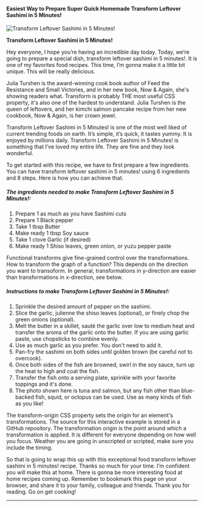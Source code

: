             

#### Easiest Way to Prepare Super Quick Homemade Transform Leftover Sashimi in 5 Minutes!

![Transform Leftover Sashimi in 5 Minutes!](https://img-global.cpcdn.com/recipes/4786875798650880/751x532cq70/transform-leftover-sashimi-in-5-minutes-recipe-main-photo.jpg)

**Transform Leftover Sashimi in 5 Minutes!**

Hey everyone, I hope you’re having an incredible day today. Today, we’re going to prepare a special dish, transform leftover sashimi in 5 minutes!. It is one of my favorites food recipes. This time, I’m gonna make it a little bit unique. This will be really delicious.

Julia Turshen is the award-winning cook book author of Feed the Resistance and Small Victories, and in her new book, Now & Again, she's showing readers what. Transform is probably THE most useful CSS property, it's also one of the hardest to understand. Julia Turshen is the queen of leftovers, and her kimchi salmon pancake recipe from her new cookbook, Now & Again, is her crown jewel.

Transform Leftover Sashimi in 5 Minutes! is one of the most well liked of current trending foods on earth. It’s simple, it’s quick, it tastes yummy. It is enjoyed by millions daily. Transform Leftover Sashimi in 5 Minutes! is something that I’ve loved my entire life. They are fine and they look wonderful.

To get started with this recipe, we have to first prepare a few ingredients. You can have transform leftover sashimi in 5 minutes! using 6 ingredients and 8 steps. Here is how you can achieve that.

##### The ingredients needed to make Transform Leftover Sashimi in 5 Minutes!:

1.  Prepare 1 as much as you have Sashimi cuts
2.  Prepare 1 Black pepper
3.  Take 1 tbsp Butter
4.  Make ready 1 tbsp Soy sauce
5.  Take 1 clove Garlic (if desired)
6.  Make ready 1 Shiso leaves, green onion, or yuzu pepper paste

Functional transforms give fine-grained control over the transformations. How to transform the graph of a function? This depends on the direction you want to transoform. In general, transformations in y-direction are easier than transformations in x-direction, see below.

##### Instructions to make Transform Leftover Sashimi in 5 Minutes!:

1.  Sprinkle the desired amount of pepper on the sashimi.
2.  Slice the garlic, julienne the shiso leaves (optional), or finely chop the green onions (optional).
3.  Melt the butter in a skillet, sauté the garlic over low to medium heat and transfer the aroma of the garlic onto the butter. If you are using garlic paste, use chopsticks to combine evenly.
4.  Use as much garlic as you prefer. You don't need to add it.
5.  Pan-fry the sashimi on both sides until golden brown (be careful not to overcook).
6.  Once both sides of the fish are browned, swirl in the soy sauce, turn up the heat to high and coat the fish.
7.  Transfer the fish onto a serving plate, sprinkle with your favorite toppings and it's done.
8.  The photo shown here is tuna and salmon, but any fish other than blue-backed fish, squid, or octopus can be used. Use as many kinds of fish as you like!

The transform-origin CSS property sets the origin for an element's transformations. The source for this interactive example is stored in a GitHub repository. The transformation origin is the point around which a transformation is applied. It is different for everyone depending on how well you focus. Weather you are going in unscripted or scripted, make sure you include the timing.

So that is going to wrap this up with this exceptional food transform leftover sashimi in 5 minutes! recipe. Thanks so much for your time. I’m confident you will make this at home. There is gonna be more interesting food at home recipes coming up. Remember to bookmark this page on your browser, and share it to your family, colleague and friends. Thank you for reading. Go on get cooking!

* * *